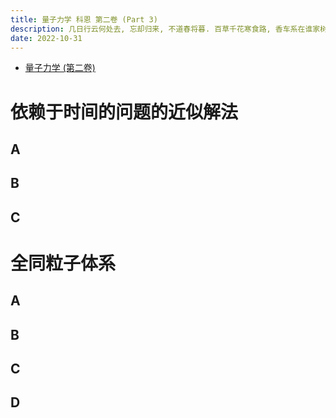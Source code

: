 ```yaml
---
title: 量子力学 科恩 第二卷 (Part 3)
description: 几日行云何处去, 忘却归来, 不道春将暮. 百草千花寒食路, 香车系在谁家树?
date: 2022-10-31
---
```


- [量子力学 (第二卷)](https://book.douban.com/subject/26716232/)

# 依赖于时间的问题的近似解法

## A

## B

## C

# 全同粒子体系

## A

## B

## C

## D
